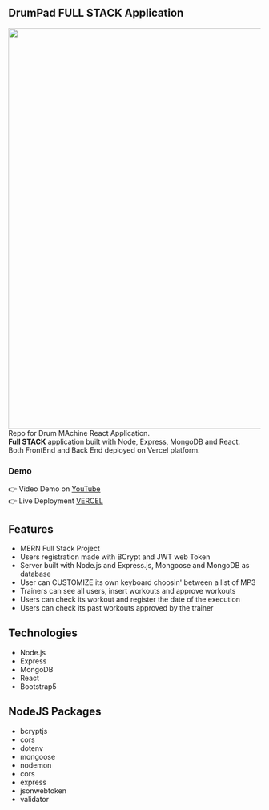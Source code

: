 ## DrumPad FULL STACK Application
<img src="https://github.com/Andrea-vicari/DrumMachine-MERN/blob/master/DrumMachine_GITHub_cover.jpg" width="800px">\
Repo for Drum MAchine React Application.\
**Full STACK** application built with Node, Express, MongoDB and React.\
Both FrontEnd and Back End deployed on Vercel platform.

 ### Demo
 👉 Video Demo on <a href="https://youtu.be/Gjjc0ujPXWE?feature=shared" target="_blank" > YouTube</a>\
 👉 Live Deployment <a href="https://fitness-center-client.vercel.app/" target="_blank" > VERCEL</a>

## Features
* MERN Full Stack Project
* Users registration made with BCrypt and JWT web Token
* Server built with Node.js and Express.js, Mongoose and MongoDB as database
* User can CUSTOMIZE its own keyboard choosin' between a list of MP3
* Trainers can see all users, insert workouts and approve workouts
* Users can check its workout and register the date of the execution
* Users can check its past workouts approved by the trainer

## Technologies
* Node.js
* Express
* MongoDB
* React
* Bootstrap5

## NodeJS Packages
* bcryptjs
* cors
* dotenv
* mongoose
* nodemon
* cors
* express
* jsonwebtoken
* validator

